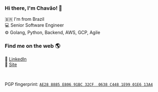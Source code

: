 ### Hi there, I'm Chavão! 👋

🇧🇷 I'm from Brazil <br />
💻 Senior Software Engineer <br />
⚙️ Golang, Python, Backend, AWS, GCP, Agile

### Find me on the web 🌎

💼 [LinkedIn](https://br.linkedin.com/in/chavao) <br />
🚀 [Site](https://www.chavao.net/)

<br />

PGP fingerprint: [`AE28 8885 E806 91BC 32CF  0638 C448 1E99 01E6 13A4`](https://github.com/Chavao.gpg)

<!--
**Chavao/Chavao** is a ✨ _special_ ✨ repository because its `README.md` (this file) appears on your GitHub profile.

Here are some ideas to get you started:

- 🔭 I’m currently working on ...
- 🌱 I’m currently learning ...
- 👯 I’m looking to collaborate on ...
- 🤔 I’m looking for help with ...
- 💬 Ask me about ...
- 📫 How to reach me: ...
- 😄 Pronouns: ...
- ⚡ Fun fact: ...
-->
